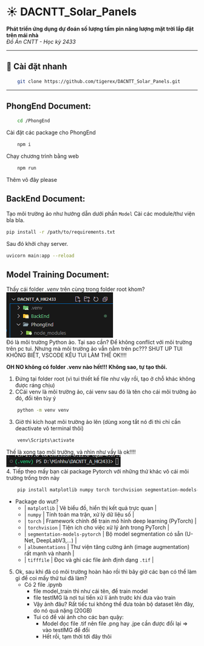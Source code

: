 # ☀️ **DACNTT_Solar_Panels**
**Phát triển ứng dụng dự đoán số lượng tấm pin năng lượng mặt trời lắp đặt trên mái nhà**  
_Đồ Án CNTT - Học kỳ 2433_

---

## 🚀 Cài đặt nhanh

```bash
    git clone https://github.com/tigerex/DACNTT_Solar_Panels.git
```
---
## PhongEnd Document:
```bash 
    cd /PhongEnd
```
Cài đặt các package cho PhongEnd
```bash
    npm i   
```
Chạy chương trình bằng web
```bash
    npm run 
```
Thêm vô đây please

## BackEnd Document:
Tạo môi trường ảo như hướng dẫn dưới phần `Model`
Cài các module/thư viện bla bla.
```bash
pip install -r /path/to/requirements.txt
```
Sau đó khởi chạy server.
```bash
uvicorn main:app --reload
```
## Model Training Document:
Thấy cái folder *.venv* trên cùng trong folder root khom?  
![Look!](image-1.png)  
Đó là môi trường Python ảo. Tại sao cần? Để không conflict với môi trường trên pc tui. 
Nhưng mà môi trường ảo vẫn nằm trên pc??? SHUT UP TUI KHÔNG BIẾT, VSCODE KÊU TUI LÀM THẾ OK!!!!

**OH NO không có folder .venv nào hết!!! Không sao, tự tạo thôi.**

1. Đứng tại folder root (vì tui thiết kế file như vậy rồi, tạo ở chỗ khác không được ráng chịu)
2. CCái venv là môi trường ảo, cái venv sau đó là tên cho cái môi trường ảo đó, đổi tên tùy ý
```bash 
    python -m venv venv
``` 
3. Giờ thì kích hoạt môi trường ảo lên (dùng xong tắt nó đi thì chỉ cần deactivate vô terminal thôi)
```bash
    venv\Scripts\activate
```
Thế là xong tạo môi trường, và nhìn như vầy là ok!!!!  
![Môi trường ảo đang hoạt động](image.png)  
 4. Tiếp theo mấy bạn cài package Pytorch với những thứ khác vô cái môi trường trống trơn này
```bash
    pip install matplotlib numpy torch torchvision segmentation-models-pytorch albumentations tifffile
```  
- Package do wut?  
    - | `matplotlib`                  | Vẽ biểu đồ, hiển thị kết quả trực quan                         |
    - | `numpy`                       | Tính toán ma trận, xử lý dữ liệu số                            |
    - | `torch`                       | Framework chính để train mô hình deep learning (PyTorch)       |
    - | `torchvision`                 | Tiện ích cho việc xử lý ảnh trong PyTorch                      |
    - | `segmentation-models-pytorch` | Bộ model segmentation có sẵn (U-Net, DeepLabV3,...)            |
    - | `albumentations`              | Thư viện tăng cường ảnh (image augmentation) rất mạnh và nhanh |
    - | `tifffile`                    | Đọc và ghi các file ảnh định dạng `.tif`                       |

5. Ok, sau khi đã có môi trường hoàn hảo rồi thì bây giờ các bạn có thể làm gì để coi mấy thứ tui đã làm?
    - Có 2 file .ipynb
       - file model_train thì như cái tên, để train model
       - file testIMG là nơi tui tiền xử lí ảnh trước khi đưa vào train
       - Vậy ảnh đâu? Rất tiếc tui không thể đưa toàn bộ dataset lên đây, do nó quá nặng (20GB)
       - Tui có để vài ảnh cho các bạn quậy:
          - Model đọc file .tif nên file .png hay .jpe cần được đổi lại => vào testIMG để đổi
          - Hết rồi, tạm thời tới đây thôi

